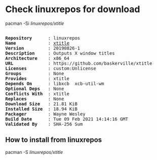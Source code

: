 # Check linuxrepos for download

pacman -Si *linuxrepos/xtitle*

<div class="highlight"><pre class="highlight"><text>
<b>Repository</b>      : linuxrepos
<b>Name</b>            : <a href="../../x86_64/xtitle-20190826-1-x86_64.pkg.tar.zst">xtitle</a>
<b>Version</b>         : 20190826-1
<b>Description</b>     : Outputs X window titles
<b>Architecture</b>    : x86_64
<b>URL</b>             : https://github.com/baskerville/xtitle
<b>Licenses</b>        : custom:Unlicense
<b>Groups</b>          : None
<b>Provides</b>        : xtitle
<b>Depends On</b>      : libxcb  xcb-util-wm
<b>Optional Deps</b>   : None
<b>Conflicts With</b>  : xtitle
<b>Replaces</b>        : None
<b>Download Size</b>   : 21.81 KiB
<b>Installed Size</b>  : 18.94 KiB
<b>Packager</b>        : Wayne Wesley <wayne6324@gmail.com>
<b>Build Date</b>      : Tue 09 Feb 2021 14:14:16 GMT
<b>Validated By</b>    : SHA-256 Sum
</text></pre></div>

## How to install from linuxrepos

pacman -S *linuxrepos/xtitle*
